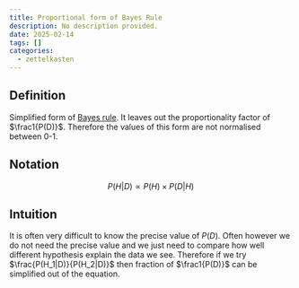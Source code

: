 ```yaml
---
title: Proportional form of Bayes Rule
description: No description provided.
date: 2025-02-14
tags: []
categories:
  - zettelkasten
---
```


## Definition

Simplified form of [Bayes rule](Bayes%20rule.md). It leaves out the proportionality factor of $\frac1{P(D)}$. Therefore the values of this form are not normalised between 0-1.

## Notation

$$P(H|D)\propto P(H)\times P(D|H)$$

## Intuition

It is often very difficult to know the precise value of $P(D)$. Often however we do not need the precise value and we just need to compare how well different hypothesis explain the data we see. Therefore if we try $\frac{P(H_1|D)}{P(H_2|D)}$ then fraction of $\frac1{P(D)}$ can be simplified out of the equation.
